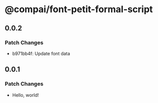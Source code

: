 # @compai/font-petit-formal-script

## 0.0.2

### Patch Changes

- b971bb4f: Update font data

## 0.0.1

### Patch Changes

- Hello, world!
